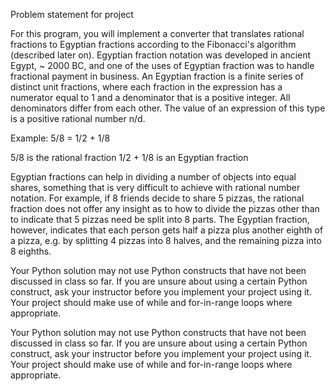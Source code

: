 Problem statement for project

For this program, you will implement a converter that translates rational fractions to Egyptian fractions according to the Fibonacci's 
algorithm (described later on). Egyptian fraction notation was developed in ancient Egypt, ~ 2000 BC, and one of the uses of Egyptian 
fraction was to handle fractional payment in business. An Egyptian fraction is a finite series of distinct unit fractions, where each 
fraction in the expression has a numerator equal to 1 and a denominator that is a positive integer. All denominators differ from each 
other. The value of an expression of this type is a positive rational number n/d.

Example: 
5/8 = 1/2 + 1/8

5/8 is the rational fraction
1/2 + 1/8 is an Egyptian fraction

Egyptian fractions can help in dividing a number of objects into equal shares, something that is very difficult to 
achieve with rational number notation. For example, if 8 friends decide to share 5 pizzas, the rational fraction does not offer 
any insight as to how to divide the pizzas other than to indicate that 5 pizzas need be split into 8 parts. The Egyptian fraction,
however, indicates that each person gets half a pizza plus another eighth of a pizza, e.g. by splitting 4 pizzas into 8 halves, and 
the remaining pizza into 8 eighths.

Your Python solution may not use Python constructs that have not been discussed in class so far. If you are unsure about using a certain
Python construct, ask your instructor before you implement your project using it. Your project should make use of while and for-in-range
loops where appropriate.


Your Python solution may not use Python constructs that have not been discussed in class so far. If you are unsure about using a certain
Python construct, ask your instructor before you implement your project using it. Your project should make use of while and for-in-range 
loops where appropriate.
